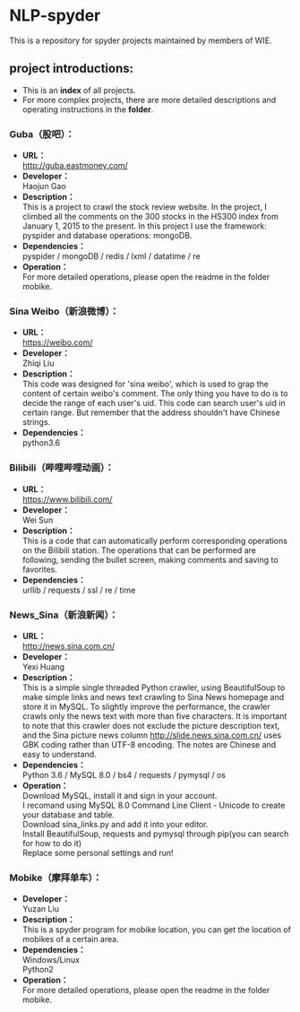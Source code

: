 # NLP-spyder
This is a repository for spyder projects maintained by members of WIE.
## project introductions:
* This is an **index** of all projects.<br/> 
* For more complex projects, there are more detailed descriptions and operating instructions in the **folder**.

### Guba（股吧）：
* **URL：** <br/> 
http://guba.eastmoney.com/
* **Developer：**<br/> 
Haojun Gao
* **Description：**<br/> 
This is a project to crawl the stock review website. In the project, I climbed all the comments on the 300 stocks in the HS300 index from January 1, 2015 to the present. In this project I use the framework: pyspider and database operations: mongoDB.
* **Dependencies：**<br/> 
pyspider / mongoDB / redis / lxml / datatime / re
* **Operation：**<br/> 
For more detailed operations, please open the readme in the folder mobike.

### Sina Weibo（新浪微博）：
* **URL：**<br/> 
https://weibo.com/
* **Developer：**<br/> 
Zhiqi Liu
* **Description：**<br/> 
This code was designed for 'sina weibo', which is used to grap the content of certain weibo's comment. The only thing you have to do is to decide the range of each user's uid. This code can search user's uid in certain range. But remember that the address shouldn't have Chinese strings.
* **Dependencies：**<br/> 
python3.6

### Bilibili（哔哩哔哩动画）：
* **URL：** <br/> 
https://www.bilibili.com/
* **Developer：**<br/> 
Wei Sun
* **Description：**<br/> 
This is a code that can automatically perform corresponding operations on the Bilibili station. The operations that can be performed are following, sending the bullet screen, making comments and saving to favorites.
* **Dependencies：**<br/> 
urllib / requests / ssl / re / time


### News_Sina（新浪新闻）：
* **URL：**<br/> 
http://news.sina.com.cn/
* **Developer：**<br/> 
Yexi Huang
* **Description：**<br/> 
This is a simple single threaded Python crawler, using BeautifulSoup to make simple links and news text crawling to Sina News homepage and store it in MySQL. To slightly improve the performance, the crawler crawls only the news text with more than five characters. It is important to note that this crawler does not exclude the picture description text, and the Sina picture news column http://slide.news.sina.com.cn/ uses GBK coding rather than UTF-8 encoding. The notes are Chinese and easy to understand.
* **Dependencies：**<br/> 
Python 3.6 / MySQL 8.0 / bs4 / requests / pymysql / os
* **Operation：**<br/> 
Download MySQL, install it and sign in your account.<br/> 
I recomand using MySQL 8.0 Command Line Client - Unicode to create your database and table.<br/> 
Download sina_links.py and add it into your editor.<br/> 
Install BeautifulSoup, requests and pymysql through pip(you can search for how to do it)<br/> 
Replace some personal settings and run!<br/> 

### Mobike（摩拜单车）：
* **Developer：**<br/> 
Yuzan Liu
* **Description：**<br/> 
This is a spyder program for mobike location, you can get the location of mobikes of a certain area.
* **Dependencies：**<br/> 
Windows/Linux<br/> 
Python2
* **Operation：**<br/> 
For more detailed operations, please open the readme in the folder mobike.
